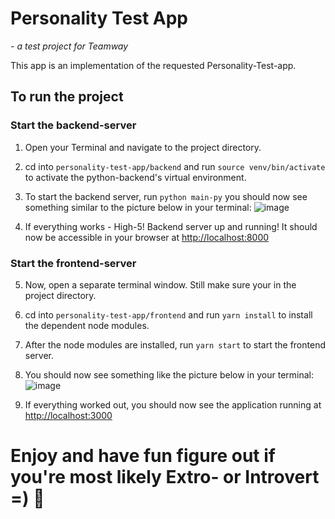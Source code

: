 # Personality Test App
*- a test project for Teamway*

This app is an implementation of the requested Personality-Test-app.


## To run the project

### Start the backend-server

1. Open your Terminal and navigate to the project directory.
2. cd into `personality-test-app/backend` and run `source venv/bin/activate` to activate the python-backend's virtual environment.
3. To start the backend server, run `python main-py` you should now see something similar to the picture below in your terminal:
![image](https://user-images.githubusercontent.com/16081470/147488583-69b416fc-3767-4713-9db7-c8c3350777ae.png)

4. If everything works - High-5! Backend server up and running! It should now be accessible in your browser at [http://localhost:8000](http://localhost:8000)

### Start the frontend-server

5. Now, open a separate terminal window. Still make sure your in the project directory.
6. cd into `personality-test-app/frontend` and run `yarn install` to install the dependent node modules.
7. After the node modules are installed, run `yarn start` to start the frontend server.
8. You should now see something like the picture below in your terminal:
![image](https://user-images.githubusercontent.com/16081470/147489358-ee00898a-7fec-4a80-bb6f-b5002a218f75.png)

9. If everything worked out, you should now see the application running at [http://localhost:3000](http://localhost:3000)

# Enjoy and have fun figure out if you're most likely Extro- or Introvert =) 🌟
